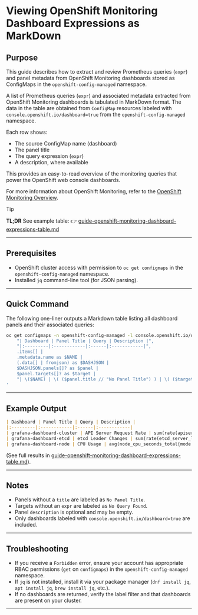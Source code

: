 # Viewing OpenShift Monitoring Dashboard Expressions as MarkDown

## Purpose

This guide describes how to extract and review Prometheus queries (`expr`) and panel metadata from OpenShift Monitoring dashboards stored as ConfigMaps in the `openshift-config-managed` namespace.

A list of Prometheus queries (`expr`) and associated metadata extracted from OpenShift Monitoring dashboards is tabulated in MarkDown format. 
The data in the table are obtained from `ConfigMap` resources labeled with `console.openshift.io/dashboard=true` from the `openshift-config-managed` namespace.

Each row shows:
- The source ConfigMap name (dashboard)
- The panel title
- The query expression (`expr`)
- A description, where available

This provides an easy-to-read overview of the monitoring queries that power the OpenShift web console dashboards.

For more information about OpenShift Monitoring, refer to the [OpenShift Monitoring Overview](https://docs.openshift.com/container-platform/4.10/monitoring/monitoring-overview.html).


> [!Tip]
> **TL;DR**  See example table:
> 👉 [guide-openshift-monitoring-dashboard-expressions-table.md](guide-openshift-monitoring-dashboard-expressions-table.md)

---

## Prerequisites

- OpenShift cluster access with permission to `oc get configmaps` in the `openshift-config-managed` namespace.
- Installed `jq` command-line tool (for JSON parsing).

---

## Quick Command

The following one-liner outputs a Markdown table listing all dashboard panels and their associated queries:

```bash
oc get configmaps -n openshift-config-managed -l console.openshift.io/dashboard=true -o json | jq -r '
    "| Dashboard | Panel Title | Query | Description |",
    "|:---------|:------------|:------|:------------|",
    .items[] |
    .metadata.name as $NAME |
    (.data[] | fromjson) as $DASHJSON |
    $DASHJSON.panels[]? as $panel |
    $panel.targets[]? as $target |
    "| \($NAME) | \( ($panel.title // "No Panel Title") ) | \( ($target.expr // "No Query Found") ) | \( ($panel.description // "" ) ) |"
'
```

---

## Example Output

```markdown
| Dashboard | Panel Title | Query | Description |
|:---------|:------------|:------|:------------|
| grafana-dashboard-cluster | API Server Request Rate | sum(rate(apiserver_request_total[5m])) | Request rate across all API servers |
| grafana-dashboard-etcd | etcd Leader Changes | sum(rate(etcd_server_leader_changes_seen_total[5m])) | Number of times leadership changed in etcd |
| grafana-dashboard-node | CPU Usage | avg(node_cpu_seconds_total{mode!="idle"}) by (instance) | CPU usage excluding idle time |
```

(See full results in [guide-openshift-monitoring-dashboard-expressions-table.md](guide-openshift-monitoring-dashboard-expressions-table.md)).

---

## Notes

- Panels without a `title` are labeled as `No Panel Title`.
- Targets without an `expr` are labeled as `No Query Found`.
- Panel `description` is optional and may be empty.
- Only dashboards labeled with `console.openshift.io/dashboard=true` are included.

---

## Troubleshooting

- If you receive a `Forbidden` error, ensure your account has appropriate RBAC permissions (`get` on `configmaps`) in the `openshift-config-managed` namespace.
- If `jq` is not installed, install it via your package manager (`dnf install jq`, `apt install jq`, `brew install jq`, etc.).
- If no dashboards are returned, verify the label filter and that dashboards are present on your cluster.

---
